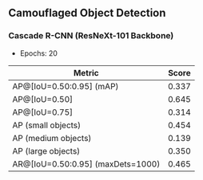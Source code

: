 ## Camouflaged Object Detection

### Cascade R-CNN (ResNeXt-101 Backbone)
- Epochs: 20

| Metric                                | Score |
|---------------------------------------|-------|
| AP@[IoU=0.50:0.95] (mAP)              | 0.337 |
| AP@[IoU=0.50]                         | 0.645 |
| AP@[IoU=0.75]                         | 0.314 |
| AP (small objects)                   | 0.454 |
| AP (medium objects)                  | 0.139 |
| AP (large objects)                   | 0.350 |
| AR@[IoU=0.50:0.95] (maxDets=1000)    | 0.465 |
